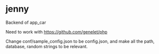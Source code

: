 # jenny
Backend of app_car

Need to work with https://github.com/genelet/php

Change conf/sample_config.json to be config.json, and make all the path, database, random strings to be relevant.
